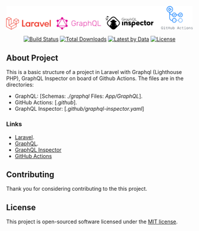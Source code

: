 <p align="center">
    <img src="public/img/git.png" alt="log tecnology">
</p>

<p align="center">
<a href="https://travis-ci.com/mfrancaleal/gitactions"><img src="https://travis-ci.com/mfrancaleal/gitactions.svg?branch=main" alt="Build Status"></a>
<a href="https://github.com/mfrancaleal/gitactions"><img src="https://img.shields.io/github/downloads/mfrancaleal/gitactions/total" alt="Total Downloads"></a>
<a href="https://github.com/mfrancaleal/gitactions/tags"><img src="https://img.shields.io/github/v/tag/mfrancaleal/gitactions" alt="Latest by Data"></a>
<a href="https://github.com/mfrancaleal/gitactions/blob/main/LICENSE.md"><img src="https://img.shields.io/github/license/mfrancaleal/gitactions" alt="License"></a>
</p>

## About Project

This is a basic structure of a project in Laravel with Graphql (Lighthouse PHP), GraphQL Inspector on board of Github Actions. The files are in the directories:

- GraphQL: [Schemas: _./graphql_ Files: _App/GraphQL_].
- GitHub Actions: [_.github_].
- GraphQL Inspector: [_.github/graphql-inspector.yaml_]

### Links
- [Laravel](https://laravel.com).
- [GraphQL](https://graphql.org).
- [GraphQL Inspector](https://graphql-inspector.com)
- [GitHub Actions](https://github.com/features/actions)


## Contributing

Thank you for considering contributing to the this project.

## License

This project is open-sourced software licensed under the [MIT license](https://opensource.org/licenses/MIT).
